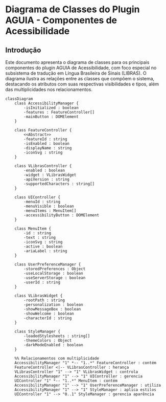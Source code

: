 # Diagrama de Classes do Plugin AGUIA - Componentes de Acessibilidade

## Introdução

Este documento apresenta o diagrama de classes para os principais componentes do plugin AGUIA de Acessibilidade, com foco especial no subsistema de tradução em Língua Brasileira de Sinais (LIBRAS). O diagrama ilustra as relações entre as classes que compõem o sistema, destacando os atributos com suas respectivas visibilidades e tipos, além das multiplicidades nos relacionamentos.

```mermaid
classDiagram
    class AccessibilityManager {
        -isInitialized : boolean
        -features : FeatureController[]
        -mainButton : DOMElement
    }

    class FeatureController {
        <<Abstract>>
        -featureId : string
        -isEnabled : boolean
        -displayName : string
        -iconSvg : string
    }

    class VLibrasController {
        -enabled : boolean
        -widget : VLibrasWidget
        -apiVersion : string
        -supportedCharacters : string[]
    }
    
    class UIController {
        -menuId : string
        -menuVisible : boolean
        -menuItems : MenuItem[]
        -accessibilityButton : DOMElement
    }

    class MenuItem {
        -id : string
        -text : string
        -iconSvg : string
        -active : boolean
        -ariaLabel : string
    }

    class UserPreferenceManager {
        -storedPreferences : Object
        -useLocalStorage : boolean
        -useServerStorage : boolean
        -userId : string
    }

    class VLibrasWidget {
        -rootPath : string
        -personalization : boolean
        -showMessageBox : boolean
        -showWelcome : boolean
        -characterId : string
    }

    class StyleManager {
        -loadedStylesheets : string[]
        -themeColors : Object
        -darkModeEnabled : boolean
    }

    %% Relacionamentos com multiplicidade
    AccessibilityManager "1" *-- "1..*" FeatureController : contém
    FeatureController <|-- VLibrasController : herança
    VLibrasController "1" --> "1" VLibrasWidget : controla
    AccessibilityManager "1" --> "1" UIController : gerencia
    UIController "1" *-- "1..*" MenuItem : contém
    AccessibilityManager "1" --> "1" UserPreferenceManager : utiliza
    AccessibilityManager "1" --> "1" StyleManager : aplica estilos
    UIController "1" --> "0..1" StyleManager : gerencia aparência
```